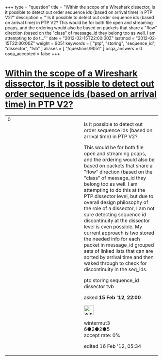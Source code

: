 +++
type = "question"
title = "Within the scope of a Wireshark dissector, Is it possible to detect out order sequence ids (based on arrival time) in PTP V2?"
description = '''Is it possible to detect out order sequence ids (based on arrival time) in PTP V2?  This would be for both file open and streaming pcaps, and the ordering would also be based on packets that share a &quot;flow&quot; direction (based on the &quot;class&quot; of message_id they belong too as well. I am attempting to do t...'''
date = "2012-02-15T22:00:00Z"
lastmod = "2012-02-15T22:00:00Z"
weight = 9051
keywords = [ "ptp", "storing", "sequence_id", "dissector", "tvb" ]
aliases = [ "/questions/9051" ]
osqa_answers = 0
osqa_accepted = false
+++

<div class="headNormal">

# [Within the scope of a Wireshark dissector, Is it possible to detect out order sequence ids (based on arrival time) in PTP V2?](/questions/9051/within-the-scope-of-a-wireshark-dissector-is-it-possible-to-detect-out-order-sequence-ids-based-on-arrival-time-in-ptp-v2)

</div>

<div id="main-body">

<div id="askform">

<table id="question-table" style="width:100%;"><colgroup><col style="width: 50%" /><col style="width: 50%" /></colgroup><tbody><tr class="odd"><td style="width: 30px; vertical-align: top"><div class="vote-buttons"><div id="post-9051-score" class="post-score" title="current number of votes">0</div><div id="favorite-count" class="favorite-count"></div></div></td><td><div id="item-right"><div class="question-body"><p>Is it possible to detect out order sequence ids (based on arrival time) in PTP V2?</p><p>This would be for both file open and streaming pcaps, and the ordering would also be based on packets that share a "flow" direction (based on the "class" of message_id they belong too as well. I am attempting to do this at the PTP dissector level, but due to overall design philosophy of the role of a dissector, I am not sure detecting sequence id discontinuity at the dissector level is even possible. My current approach is two stored the needed info for each packet in message_id grouped sets of linked lists that can are sorted by arrival time and then waked through to check for discontinuity in the seq_ids.</p></div><div id="question-tags" class="tags-container tags">ptp storing sequence_id dissector tvb</div><div id="question-controls" class="post-controls"></div><div class="post-update-info-container"><div class="post-update-info post-update-info-user"><p>asked <strong>15 Feb '12, 22:00</strong></p><img src="https://secure.gravatar.com/avatar/9da2e9fc67b04d5827f0413c73612df3?s=32&amp;d=identicon&amp;r=g" class="gravatar" width="32" height="32" alt="wintermut3&#39;s gravatar image" /><p>wintermut3<br />
<span class="score" title="6 reputation points">6</span><span title="2 badges"><span class="badge1">●</span><span class="badgecount">2</span></span><span title="2 badges"><span class="silver">●</span><span class="badgecount">2</span></span><span title="5 badges"><span class="bronze">●</span><span class="badgecount">5</span></span><br />
<span class="accept_rate" title="Rate of the user&#39;s accepted answers">accept rate:</span> <span title="wintermut3 has no accepted answers">0%</span></p></div><div class="post-update-info post-update-info-edited"><p>edited 16 Feb '12, 05:34</p></div></div><div id="comments-container-9051" class="comments-container"></div><div id="comment-tools-9051" class="comment-tools"></div><div class="clear"></div><div id="comment-9051-form-container" class="comment-form-container"></div><div class="clear"></div></div></td></tr></tbody></table>

</div>

</div>

